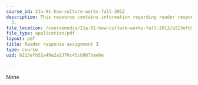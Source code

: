 ```yaml
---
course_id: 21a-01-how-culture-works-fall-2012
description: This resource contains information regarding reader response assignment
  3.
file_location: /coursemedia/21a-01-how-culture-works-fall-2012/b213efb51a49a2a2376c45cb987bee6e_MIT21A_01F12_assignment_3.pdf
file_type: application/pdf
layout: pdf
title: Reader response assignment 3
type: course
uid: b213efb51a49a2a2376c45cb987bee6e

---
```

None